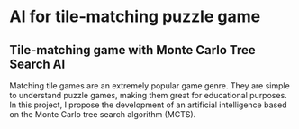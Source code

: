# AI for tile-matching puzzle game
## Tile-matching game with Monte Carlo Tree Search AI

Matching tile games are an extremely popular game genre. They are simple to understand puzzle games, making them great for educational purposes. In this project, I propose the development of an artificial intelligence based on the Monte Carlo tree search algorithm (MCTS).